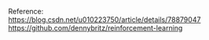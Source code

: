  Reference:    
 https://blog.csdn.net/u010223750/article/details/78879047   
 https://github.com/dennybritz/reinforcement-learning



 
